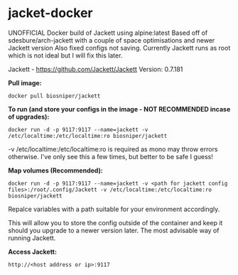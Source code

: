 # jacket-docker
UNOFFICIAL Docker build of Jackett using alpine:latest
Based off of sdesbure/arch-jackett with a couple of space optimisations and newer Jackett version
Also fixed configs not saving. Currently Jackett runs as root which is not ideal but I will fix this later.

Jackett - https://github.com/Jackett/Jackett
Version: 0.7.181

**Pull image:**
```
docker pull biosniper/jackett
```

**To run (and store your configs in the image - NOT RECOMMENDED incase of upgrades):**
```
docker run -d -p 9117:9117 --name=jackett -v /etc/localtime:/etc/localtime:ro biosniper/jackett
```

-v /etc/localtime:/etc/localtime:ro is required as mono may throw errors otherwise.
I've only see this a few times, but better to be safe I guess!

**Map volumes (Recommended):**
```
docker run -d -p 9117:9117 --name=jackett -v <path for jackett config files>:/root/.config/Jackett -v /etc/localtime:/etc/localtime:ro biosniper/jackett
```
Repalce variables with a path suitable for your environment accordingly.

This will allow you to store the config outside of the container and keep it should you upgrade to a newer version later. The most advisable way of running Jackett.

**Access Jackett:**
```
http://<host address or ip>:9117
```
